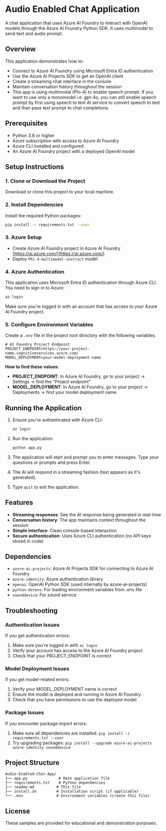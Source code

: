 # Audio Enabled Chat Application

A chat application that uses Azure AI Foundry to interact with OpenAI models through the Azure AI Foundry Python SDK. It uses multimodel to send text and audio prompt.

## Overview

This application demonstrates how to:
- Connect to Azure AI Foundry using Microsoft Entra ID authentication
- Use the Azure AI Projects SDK to get an OpenAI client
- Create a streaming chat interface in the console
- Maintain conversation history throughout the session
- This app is using multimodal (Phi-4) to enable speech prompt. If you want to use only a monomodel i.e. gpt-4o, you can still enable speech prompt by first using speech to text AI service to convert speech to text and than pass text prompt to chat completions.

## Prerequisites

- Python 3.8 or higher
- Azure subscription with access to Azure AI Foundry
- Azure CLI installed and configured
- An Azure AI Foundry project with a deployed OpenAI model

## Setup Instructions

### 1. Clone or Download the Project

Download or clone this project to your local machine.

### 2. Install Dependencies

Install the required Python packages:

```bash
pip install -r requirements.txt --user
```

### 3. Azure Setup 
- Create Azure AI Foundry project in Azure AI Foundry [https://ai.azure.com/](https://ai.azure.com/)
- Deploy `Phi-4-multimodal-instruct` model


### 4. Azure Authentication

This application uses Microsoft Entra ID authentication through Azure CLI. You need to sign in to Azure:

```bash
az login
```

Make sure you're logged in with an account that has access to your Azure AI Foundry project.


### 5. Configure Environment Variables

Create a `.env` file in the project root directory with the following variables:

```env
# AI Foundry Project Endpoint
PROJECT_ENDPOINT=https://your-project-name.cognitiveservices.azure.com/
MODEL_DEPLOYMENT=your-model-deployment-name
```

**How to find these values:**

- **PROJECT_ENDPOINT**: In Azure AI Foundry, go to your project → Settings → find the "Project endpoint"
- **MODEL_DEPLOYMENT**: In Azure AI Foundry, go to your project → Deployments → find your model deployment name

## Running the Application

1. Ensure you're authenticated with Azure CLI:
   ```bash
   az login
   ```

2. Run the application:
   ```bash
   python app.py
   ```

3. The application will start and prompt you to enter messages. Type your questions or prompts and press Enter.

4. The AI will respond in a streaming fashion (text appears as it's generated).

5. Type `quit` to exit the application.

## Features

- **Streaming responses**: See the AI response being generated in real-time
- **Conversation history**: The app maintains context throughout the session
- **Simple interface**: Clean console-based interaction
- **Secure authentication**: Uses Azure CLI authentication (no API keys stored in code)

## Dependencies

- `azure-ai-projects`: Azure AI Projects SDK for connecting to Azure AI Foundry
- `azure-identity`: Azure authentication library
- `openai`: OpenAI Python SDK (used internally by azure-ai-projects)
- `python-dotenv`: For loading environment variables from .env file
- `sounddevice`: For sound service 

## Troubleshooting

### Authentication Issues

If you get authentication errors:
1. Make sure you're logged in with `az login`
2. Verify your account has access to the Azure AI Foundry project
3. Check that your PROJECT_ENDPOINT is correct

### Model Deployment Issues

If you get model-related errors:
1. Verify your MODEL_DEPLOYMENT name is correct
2. Ensure the model is deployed and running in Azure AI Foundry
3. Check that you have permissions to use the deployed model

### Package Issues

If you encounter package import errors:
1. Make sure all dependencies are installed: `pip install -r requirements.txt --user`
2. Try upgrading packages: `pip install --upgrade azure-ai-projects azure-identity sounddevice`

## Project Structure

```
Audio-Enabled-Chat-App/
├── app.py              # Main application file
├── requirements.txt    # Python dependencies
├── readme.md          # This file
├── install.sh         # Installation script (if applicable)
└── .env               # Environment variables (create this file)
```

## License

These samples are provided for educational and demonstration purposes.